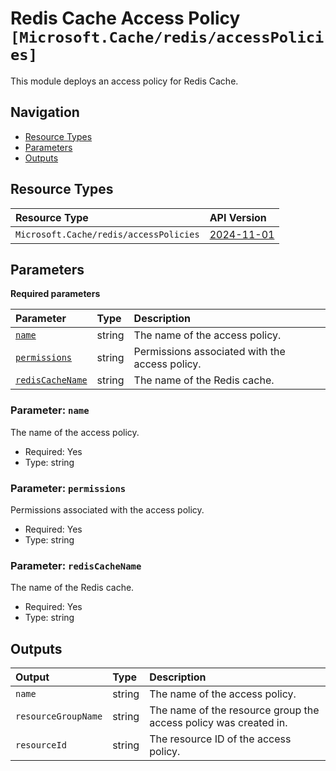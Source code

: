 # Redis Cache Access Policy `[Microsoft.Cache/redis/accessPolicies]`

This module deploys an access policy for Redis Cache.

## Navigation

- [Resource Types](#Resource-Types)
- [Parameters](#Parameters)
- [Outputs](#Outputs)

## Resource Types

| Resource Type | API Version |
| :-- | :-- |
| `Microsoft.Cache/redis/accessPolicies` | [2024-11-01](https://learn.microsoft.com/en-us/azure/templates/Microsoft.Cache/2024-11-01/redis/accessPolicies) |

## Parameters

**Required parameters**

| Parameter | Type | Description |
| :-- | :-- | :-- |
| [`name`](#parameter-name) | string | The name of the access policy. |
| [`permissions`](#parameter-permissions) | string | Permissions associated with the access policy. |
| [`redisCacheName`](#parameter-rediscachename) | string | The name of the Redis cache. |

### Parameter: `name`

The name of the access policy.

- Required: Yes
- Type: string

### Parameter: `permissions`

Permissions associated with the access policy.

- Required: Yes
- Type: string

### Parameter: `redisCacheName`

The name of the Redis cache.

- Required: Yes
- Type: string

## Outputs

| Output | Type | Description |
| :-- | :-- | :-- |
| `name` | string | The name of the access policy. |
| `resourceGroupName` | string | The name of the resource group the access policy was created in. |
| `resourceId` | string | The resource ID of the access policy. |
